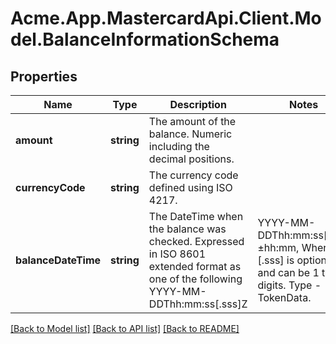 # Acme.App.MastercardApi.Client.Model.BalanceInformationSchema

## Properties

Name | Type | Description | Notes
------------ | ------------- | ------------- | -------------
**amount** | **string** | The amount of the balance. Numeric including the decimal positions. | 
**currencyCode** | **string** | The currency code defined using ISO 4217. | 
**balanceDateTime** | **string** | The DateTime when the balance was checked. Expressed in ISO 8601 extended format as one of the following YYYY-MM-DDThh:mm:ss[.sss]Z | YYYY-MM-DDThh:mm:ss[.sss]±hh:mm, Where [.sss] is optional and can be 1 to 3 digits. Type - TokenData. | 

[[Back to Model list]](../README.md#documentation-for-models) [[Back to API list]](../README.md#documentation-for-api-endpoints) [[Back to README]](../README.md)

